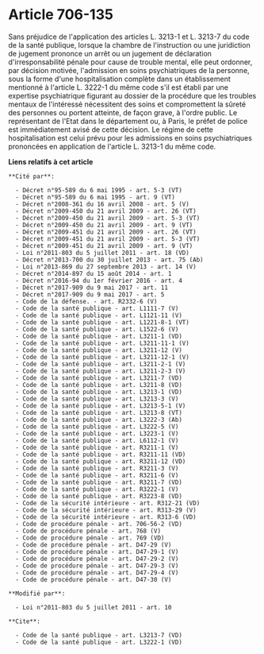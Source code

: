 # Article 706-135

Sans préjudice de l'application des articles L. 3213-1 et L. 3213-7 du code de la santé publique, lorsque la chambre de
l'instruction ou une juridiction de jugement prononce un arrêt ou un jugement de déclaration d'irresponsabilité pénale pour
cause de trouble mental, elle peut ordonner, par décision motivée, l'admission en soins psychiatriques de la personne, sous
la forme d'une hospitalisation complète dans un établissement mentionné à l'article L. 3222-1 du même code s'il est établi
par une expertise psychiatrique figurant au dossier de la procédure que les troubles mentaux de l'intéressé nécessitent des
soins et compromettent la sûreté des personnes ou portent atteinte, de façon grave, à l'ordre public. Le représentant de
l'Etat dans le département ou, à Paris, le préfet de police est immédiatement avisé de cette décision. Le régime de cette
hospitalisation est celui prévu pour les admissions en soins psychiatriques prononcées en application de l'article L. 3213-1
du même code.

**Liens relatifs à cet article**

	**Cité par**:

	  - Décret n°95-589 du 6 mai 1995 - art. 5-3 (VT)
	  - Décret n°95-589 du 6 mai 1995 - art. 9 (VT)
	  - Décret n°2008-361 du 16 avril 2008 - art. 5 (V)
	  - Décret n°2009-450 du 21 avril 2009 - art. 26 (VT)
	  - Décret n°2009-450 du 21 avril 2009 - art. 5-3 (VT)
	  - Décret n°2009-450 du 21 avril 2009 - art. 9 (VT)
	  - Décret n°2009-451 du 21 avril 2009 - art. 26 (VT)
	  - Décret n°2009-451 du 21 avril 2009 - art. 5-3 (VT)
	  - Décret n°2009-451 du 21 avril 2009 - art. 9 (VT)
	  - Loi n°2011-803 du 5 juillet 2011 - art. 18 (VD)
	  - Décret n°2013-700 du 30 juillet 2013 - art. 75 (Ab)
	  - Loi n°2013-869 du 27 septembre 2013 - art. 14 (V)
	  - Décret n°2014-897 du 15 août 2014 - art. 1
	  - Décret n°2016-94 du 1er février 2016 - art. 4
	  - Décret n°2017-909 du 9 mai 2017 - art. 11
	  - Décret n°2017-909 du 9 mai 2017 - art. 5
	  - Code de la défense. - art. R2332-6 (V)
	  - Code de la santé publique - art. L1111-7 (V)
	  - Code de la santé publique - art. L1121-11 (V)
	  - Code de la santé publique - art. L1221-8-1 (VT)
	  - Code de la santé publique - art. L1522-6 (V)
	  - Code de la santé publique - art. L3211-1 (VD)
	  - Code de la santé publique - art. L3211-11-1 (V)
	  - Code de la santé publique - art. L3211-12 (V)
	  - Code de la santé publique - art. L3211-12-1 (V)
	  - Code de la santé publique - art. L3211-2-1 (V)
	  - Code de la santé publique - art. L3211-2-3 (V)
	  - Code de la santé publique - art. L3211-7 (VD)
	  - Code de la santé publique - art. L3211-8 (VD)
	  - Code de la santé publique - art. L3213-1 (VD)
	  - Code de la santé publique - art. L3213-3 (V)
	  - Code de la santé publique - art. L3213-5-1 (V)
	  - Code de la santé publique - art. L3213-8 (VT)
	  - Code de la santé publique - art. L3222-3 (Ab)
	  - Code de la santé publique - art. L3222-5 (V)
	  - Code de la santé publique - art. L3223-1 (V)
	  - Code de la santé publique - art. L6112-1 (V)
	  - Code de la santé publique - art. R3211-1 (V)
	  - Code de la santé publique - art. R3211-11 (VD)
	  - Code de la santé publique - art. R3211-12 (VD)
	  - Code de la santé publique - art. R3211-3 (V)
	  - Code de la santé publique - art. R3211-6 (V)
	  - Code de la santé publique - art. R3211-7 (VD)
	  - Code de la santé publique - art. R3222-1 (V)
	  - Code de la santé publique - art. R3223-8 (VD)
	  - Code de la sécurité intérieure - art. R312-21 (VD)
	  - Code de la sécurité intérieure - art. R313-29 (V)
	  - Code de la sécurité intérieure - art. R313-6 (VD)
	  - Code de procédure pénale - art. 706-56-2 (VD)
	  - Code de procédure pénale - art. 768 (V)
	  - Code de procédure pénale - art. 769 (VD)
	  - Code de procédure pénale - art. D47-29 (V)
	  - Code de procédure pénale - art. D47-29-1 (V)
	  - Code de procédure pénale - art. D47-29-2 (V)
	  - Code de procédure pénale - art. D47-29-3 (V)
	  - Code de procédure pénale - art. D47-29-4 (V)
	  - Code de procédure pénale - art. D47-30 (V)

	**Modifié par**:

	  - Loi n°2011-803 du 5 juillet 2011 - art. 10

	**Cite**:

	  - Code de la santé publique - art. L3213-7 (VD)
	  - Code de la santé publique - art. L3222-1 (VD)
